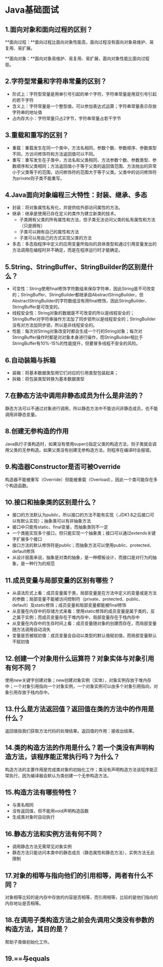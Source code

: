 # Java基础面试

## 1.面向对象和面向过程的区别？

**面向过程：**面向过程比面向对象性能高，面向过程没有面向对象易维护、易复用、易扩展。

**面向对象：**面向对象易维护、易复用、易扩展，面向对象性能比面向过程低。

## 2.字符型常量和字符串常量的区别？

- 形式上：字符型常量是用单引号引起的单个字符，字符串常量是用双引号引起的若干字符
- 含义上：字符常量是一个整型值，可以参加表达式运算；字符串常量表示存放字符串的地址值
- 占内存大小：字符常量只占2字节，字符串常量占若干字节

## 3.重载和重写的区别？

- 重载：重载发生在同一个类中，方法名相同，参数个数、参数顺序、参数类型不同，方访问修饰符和方法返回值可以不同。
- 重写：重写发生在子类中，方法名和父类相同、方法参数个数、参数类型、参数顺序和父类相同；方法返回值小于等于父类的返回值范围、方法抛出的异常小于父类等于的范围，访问修饰符的范围大于等于父类。父类中的访问修饰符为private则子类不能重写。

## 4.Java面向对象编程三大特性：封装、继承、多态

- 封装：将对象属性私有化，并提供给外部访问属性的方法。
- 继承：继承是使用已存在定义的类作为建立新类的技术。
	- 子类拥有父类的所有属性和方法，但子类无法访问父类的私有属性和方法（只是拥有）
	- 子类可以拥有自己的属性和方法
	- 子类可以用自己的方式实现父类的方法
- 多态：多态指程序中定义的应用变量所指向的具体类型和通过引用变量发出的方法调用在编程时并不确定，而是在程序运行时才能确定。

## 5.String、StringBuffer、StringBuilder的区别是什么？

- 可变性：String使用final修饰字符数组来保存字符串，因此String是不可改变的；StringBuffer、StringBuilder都继承自AbstractStringBuilder，但AbstractStringBuilder的字符数组没有用final修饰，因此StringBuilder、StringBuffer是可改变的。
- 线程安全性：String对象的数据是不可改变的所以是线程安全的；StringBuffer对字符串操作方法加了同步锁所以是线程安全的；StringBuilder没有对方法加同步锁，所以是非线程安全的。
- 性能：每次对String对象改变时都会生成一个行的String对象；每次对StringBuffer操作时都是对对象本身进行操作，而StringBuilder相比于StringBuffer有10%-15%的性能提升，但要冒多线程不安全的风险。

## 6.自动装箱与拆箱

- 装箱：将基本数据类型用它们对应的引用类型包装起来；
- 拆箱：将包装类型转换为基本数据类型

## 7.在静态方法中调用非静态成员为什么是非法的？

静态方法可以不通过对象进行调用，所以静态方法中不能访问非静态成员，也不能调用非静态变量。

## 8.创建无参构造的作用

Java执行子类构造时，如果没有使用super()指定父类的构造方法，则子类就会调用父类的无参构造。如果父类没有创建无参构造方法，则程序在编译时会报错。

## 9.构造器Constructor是否可被Override

构造器不能被重写（Override）但能被重载（Overload），因此一个类可能存在多个构造函数。

## 10.接口和抽象类的区别是什么？

- 接口的方法默认为public，所以接口的方法不能有实现（.JDK1.8之后接口可以有默认实现）；抽象类可以有非抽象方法
- 接口中只能有static、final变量，而抽象类则不一定
- 一个类能实现多个接口，但只能实现一个抽象类；接口可以通过extends关键字扩展多个接口
- 接口方法的默认修饰符是public；而抽象方法可以使用public、protected、default修饰
- 从设计层面来说，抽象是对类的抽象，是一种模板设计，而接口是对行为的抽象，是一种行为的规范

## 11.成员变量与局部变量的区别有哪些？

- 从语法形式上看：成员变量属于类，局部变量是在方法中定义的变量或是方法的参数；局部变量不能被访问控制符（private、protected、public、default）及static修饰；成员变量和局部变量都能被final修饰
- 从变量在内存中的存储方式来看：使用static修饰的成员变量是属于类的，反之属于实例；而成员变量存在于堆内存中，局部变量存在于栈内存中
- 从变量在内存中的生存时间上看：成员变量随对象的创建而存在，而局部变量随方法调用自动消失
- 变量是否被赋初值：成员变量会自动以类型的默认值赋初值，而局部变量默认不赋初值

## 12.创建一个对象用什么运算符？对象实体与对象引用有何不同？

使用new关键字创建对象；new创建对象实例（实体），对象实例存放于堆内存中；一个对象引用指向一个对象实例，一个对象实例可以由多个对象引用指向，对象引用存放于栈内存中。

## 13.什么是方法返回值？返回值在类的方法中的作用是什么？

返回值指我们获取方法代码的处理结果。返回值的作用：接收出结果。

## 14.类的构造方法的作用是什么？若一个类没有声明构造方法，该程序能正常执行吗？为什么？

构造方法的主要作用是完成类对象的初始化工作；类没有声明构造方法该程序能正常执行，因为编译器会默认为类创建一个无参构造方法。

## 15.构造方法有哪些特性？

- 与类名相同
- 没有返回值，但不能用void声明构造函数
- 生成类对象时自动执行

## 16.静态方法和实例方法有何不同？

- 调用静态方法无需常见对象实例
- 静态方法只能访问本类中的静态成员（静态属性和静态方法），实例方法无此限制

## 17.对象的相等与指向他们的引用相等，两者有什么不同？

对象相等比较的是内存中存放的内容是否相等，而引用相等，比较的是他们指向的内存地址是否相等。

## 18.在调用子类构造方法之前会先调用父类没有参数的构造方法，其目的是？

帮助子类做初始化工作。

## 19.==与equals




